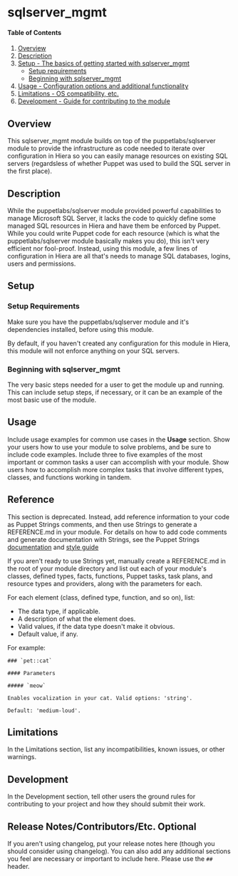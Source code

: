 
# sqlserver_mgmt

#### Table of Contents

1. [Overview](#overview)
2. [Description](#description)
3. [Setup - The basics of getting started with sqlserver_mgmt](#setup)
    * [Setup requirements](#setup-requirements)
    * [Beginning with sqlserver_mgmt](#beginning-with-sqlserver_mgmt)
4. [Usage - Configuration options and additional functionality](#usage)
5. [Limitations - OS compatibility, etc.](#limitations)
6. [Development - Guide for contributing to the module](#development)

## Overview

This sqlserver_mgmt module builds on top of the puppetlabs/sqlserver module to provide the infrastructure as code needed to iterate over configuration in Hiera so you can easily manage resources on existing SQL servers (regardsless of whether Puppet was used to build the SQL server in the first place).

## Description

While the puppetlabs/sqlserver module provided powerful capabilities to manage Microsoft SQL Server, it lacks the code to quickly define some managed SQL resources in Hiera and have them be enforced by Puppet. While you could write Puppet code for each resource (which is what the puppetlabs/sqlserver module basically makes you do), this isn't very efficient nor fool-proof. Instead, using this module, a few lines of configuration in Hiera are all that's needs to manage SQL databases, logins, users and permissions.

## Setup

### Setup Requirements

Make sure you have the puppetlabs/sqlserver module and it's dependencies installed, before using this module.

By default, if you haven't created any configuration for this module in Hiera, this module will not enforce anything on your SQL servers.

### Beginning with sqlserver_mgmt

The very basic steps needed for a user to get the module up and running. This can include setup steps, if necessary, or it can be an example of the most basic use of the module.

## Usage

Include usage examples for common use cases in the **Usage** section. Show your users how to use your module to solve problems, and be sure to include code examples. Include three to five examples of the most important or common tasks a user can accomplish with your module. Show users how to accomplish more complex tasks that involve different types, classes, and functions working in tandem.

## Reference

This section is deprecated. Instead, add reference information to your code as Puppet Strings comments, and then use Strings to generate a REFERENCE.md in your module. For details on how to add code comments and generate documentation with Strings, see the Puppet Strings [documentation](https://puppet.com/docs/puppet/latest/puppet_strings.html) and [style guide](https://puppet.com/docs/puppet/latest/puppet_strings_style.html)

If you aren't ready to use Strings yet, manually create a REFERENCE.md in the root of your module directory and list out each of your module's classes, defined types, facts, functions, Puppet tasks, task plans, and resource types and providers, along with the parameters for each.

For each element (class, defined type, function, and so on), list:

  * The data type, if applicable.
  * A description of what the element does.
  * Valid values, if the data type doesn't make it obvious.
  * Default value, if any.

For example:

```
### `pet::cat`

#### Parameters

##### `meow`

Enables vocalization in your cat. Valid options: 'string'.

Default: 'medium-loud'.
```

## Limitations

In the Limitations section, list any incompatibilities, known issues, or other warnings.

## Development

In the Development section, tell other users the ground rules for contributing to your project and how they should submit their work.

## Release Notes/Contributors/Etc. **Optional**

If you aren't using changelog, put your release notes here (though you should consider using changelog). You can also add any additional sections you feel are necessary or important to include here. Please use the `## ` header.
